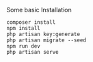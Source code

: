 Some basic Installation
```
composer install 
npm install 
php artisan key:generate 
php artisan migrate --seed
npm run dev
php artisan serve 

```

